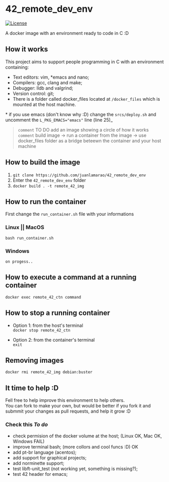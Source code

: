 # 42_remote_dev_env

[![License](http://img.shields.io/:license-mit-blue.svg?style=flat-square)](http://badges.mit-license.org)

A docker image with an environment ready to code in C :D

## How it works

This project aims to support people programming in C with an environment containing:
-   Text editors: vim, \*emacs and nano;
-   Compilers: gcc, clang and make;
-   Debugger: lldb and valgrind;
-   Version control: git;
-   There is a folder called docker\_files located at `/docker_files` which is mounted at the host machine.

\* if you use emacs (don't know why :D) change the `srcs/deploy.sh` and uncomment the `L_PKG_EMACS="emacs"` line (line 25)_  

>	`comment` TO DO add an image showing a circle of how it works  
>	`comment` build image -> run a container from the image -> use docker_files folder as a bridge beteewn the container and your host machine

## How to build the image

1.  `git clone https://github.com/juanlamarao/42_remote_dev_env`
2.  Enter the `42_remote_dev_env` folder
3.  `docker build . -t remote_42_img`

## How to run the container

First change the `run_container.sh` file with your informations

### Linux || MacOS

`bash run_container.sh`

### Windows

`on progess..`

## How to execute a command at a running container

`docker exec remote_42_ctn command`

## How to stop a running container

-   Option 1: from the host's terminal  
`docker stop remote_42_ctn`

-   Option 2: from the container's terminal  
`exit`

## Removing images

`docker rmi remote_42_img debian:buster`

## It time to help :D

Fell free to help improve this environment to help others.  
You can fork to make your own, but would be better if you fork it and
submmit your changes as pull requests, and help it grow :D

### Check this _To do_

-   check permision of the docker volume at the host; (Linux OK, Mac OK, Windows FAIL)
-   improve terminal bash; (more collors and cool funcs :D) OK
-   add pt-br language (acentos);
-   add support for graphical projects;
-   add norminette support;
-   test libft-unit\_test (not working yet, something is missing?);
-   test 42 header for emacs;
